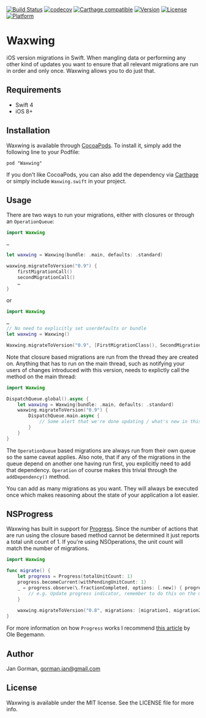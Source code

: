 [![Build Status](https://travis-ci.org/JanGorman/Waxwing.svg?branch=master)](https://travis-ci.org/JanGorman/Waxwing)
[![codecov](https://codecov.io/gh/JanGorman/Waxwing/branch/master/graph/badge.svg)](https://codecov.io/gh/JanGorman/Waxwing)
[![Carthage compatible](https://img.shields.io/badge/Carthage-compatible-4BC51D.svg?style=flat)](https://github.com/Carthage/Carthage)
[![Version](https://img.shields.io/cocoapods/v/Waxwing.svg?style=flat)](http://cocoapods.org/pods/Waxwing)
[![License](https://img.shields.io/cocoapods/l/Waxwing.svg?style=flat)](http://cocoapods.org/pods/Waxwing)
[![Platform](https://img.shields.io/cocoapods/p/Waxwing.svg?style=flat)](http://cocoapods.org/pods/Waxwing)

# Waxwing

iOS version migrations in Swift. When mangling data or performing any other kind of updates you want to ensure that all relevant migrations are run in order and only once. Waxwing allows you to do just that.

## Requirements

* Swift 4
* iOS 8+

## Installation

Waxwing is available through [CocoaPods](http://cocoapods.org). To install
it, simply add the following line to your Podfile:

    pod "Waxwing"
    
If you don't like CocoaPods, you can also add the dependency via [Carthage](https://github.com/Carthage/Carthage) or simply include `Waxwing.swift` in your project.

## Usage

There are two ways to run your migrations, either with closures or through an `OperationQueue`:

``` swift
import Waxwing

…

let waxwing = Waxwing(bundle: .main, defaults: .standard)

waxwing.migrateToVersion("0.9") {
	firstMigrationCall()
	secondMigrationCall()
	…
}
```

or

``` swift
import Waxwing

…
// No need to explicitly set userdefaults or bundle
let waxwing = Waxwing()

Waxwing.migrateToVersion("0.9", [FirstMigrationClass(), SecondMigrationClass()])
```

Note that closure based migrations are run from the thread they are created on. Anything that has to run on the main thread, such as notifying your users of changes introduced with this version, needs to explictly call the method on the main thread:

``` swift
import Waxwing

DispatchQueue.global().async {
	let waxwing = Waxwing(bundle: .main, defaults: .standard)
	waxwing.migrateToVersion("0.9") {
		DispatchQueue.main.async {
			// Some alert that we're done updating / what's new in this version of the app
		}
	}
}
```

The `OperationQueue` based migrations are always run from their own queue so the same caveat applies. Also note, that if any of the migrations in the queue depend on another one having run first, you explicitly need to add that dependency. `Operation` of course makes this trivial through the `addDependency()` method.

You can add as many migrations as you want. They will always be executed once which makes reasoning about the state of your application a lot easier.

## NSProgress

Waxwing has built in support for [Progress](https://developer.apple.com/documentation/foundation/progress). Since the number of actions that are run using the closure based method cannot be determined it just reports a total unit count of 1. If you're using NSOperations, the unit count will match the number of migrations.

```swift
import Waxwing

func migrate() {
	let progress = Progress(totalUnitCount: 1)
	progress.becomeCurrent(withPendingUnitCount: 1)
	_ = progress.observe(\.fractionCompleted, options: [.new]) { progress, _ in
		// e.g. Update progress indicator, remember to do this on the main thread
	}
	
	waxwing.migrateToVersion("0.8", migrations: [migration1, migration2, migration3…])
}
```

For more information on how `Progress` works I recommend [this article](http://oleb.net/blog/2014/03/nsprogress/) by Ole Begemann.

## Author

Jan Gorman, gorman.jan@gmail.com

## License

Waxwing is available under the MIT license. See the LICENSE file for more info.

